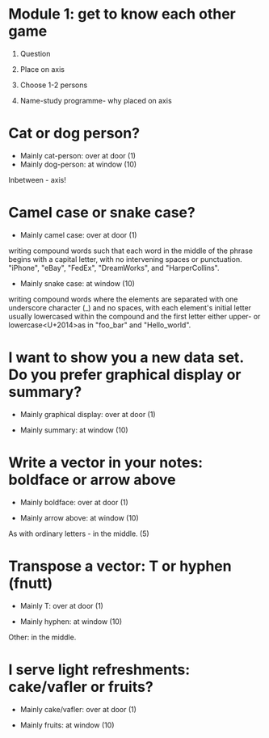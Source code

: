 Module 1: get to know each other game
========================================================

1) Question

2) Place on axis

3) Choose 1-2 persons

4) Name-study programme- why placed on axis


Cat or dog person?
========================================================

* Mainly cat-person: over at door (1)
* Mainly dog-person: at window (10)

Inbetween - axis!

Camel case or snake case?
========================================================

* Mainly camel case: over at door (1)

writing compound words such that each word in the middle of the phrase begins with a capital letter, with no intervening spaces or punctuation. "iPhone", "eBay", "FedEx", "DreamWorks", and "HarperCollins".

* Mainly snake case: at window (10)

writing compound words where the elements are separated with one underscore character (_) and no spaces, with each element's initial letter usually lowercased within the compound and the first letter either upper- or lowercase<U+2014>as in "foo_bar" and "Hello_world". 

I want to show you a new data set. Do you prefer graphical display or summary?
========================================================

* Mainly graphical display: over at door (1)

* Mainly summary: at window (10)

Write a vector in your notes: boldface or arrow above
========================================================

* Mainly boldface: over at door (1)

* Mainly arrow above: at window (10)

As with ordinary letters - in the middle. (5)

Transpose a vector: T or hyphen (fnutt)
========================================================

* Mainly T: over at door (1)

* Mainly hyphen: at window (10)

Other: in the middle.

I serve light refreshments: cake/vafler or fruits?
========================================================

* Mainly cake/vafler: over at door (1)

* Mainly fruits: at window (10)

